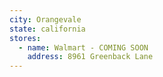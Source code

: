 ```yaml
---
city: Orangevale
state: california
stores:
  - name: Walmart - COMING SOON
    address: 8961 Greenback Lane
---
```

